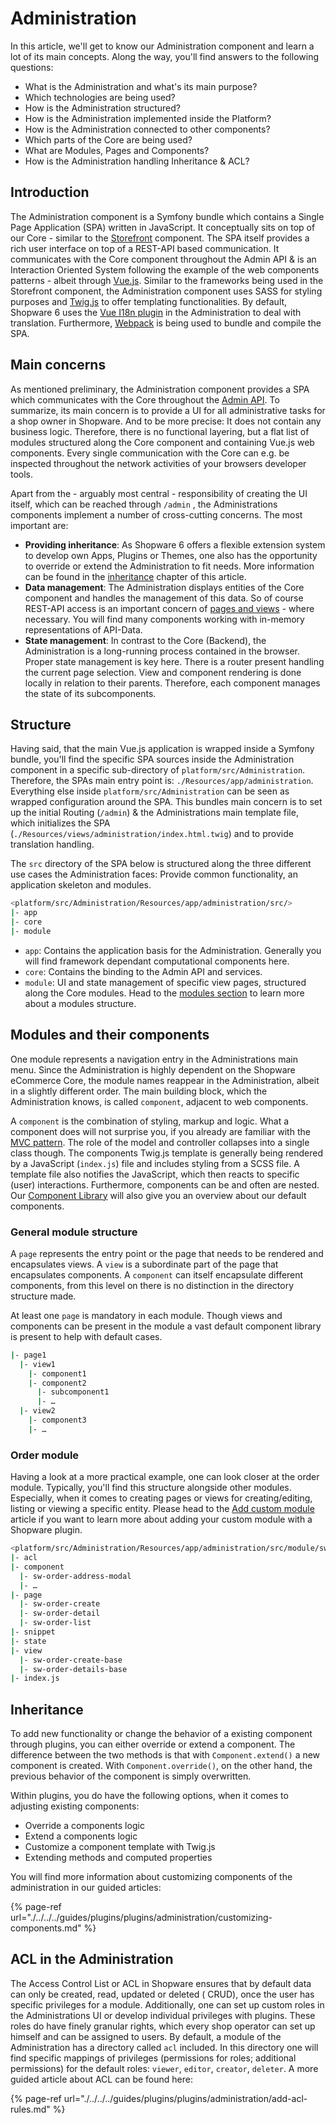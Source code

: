 # Administration

In this article, we'll get to know our Administration component and learn a lot of its main concepts. Along the way, you'll
find answers to the following questions:

- What is the Administration and what's its main purpose?
- Which technologies are being used?
- How is the Administration structured?
- How is the Administration implemented inside the Platform?
- How is the Administration connected to other components?
- Which parts of the Core are being used?
- What are Modules, Pages and Components?
- How is the Administration handling Inheritance & ACL?

## Introduction

The Administration component is a Symfony bundle which contains a Single Page Application (SPA) written in JavaScript.
It conceptually sits on top of our Core - similar to the [Storefront](storefront-concept.md) component. The SPA
itself provides a rich user interface on top of a REST-API based communication. It communicates with the Core component
throughout the Admin API & is an Interaction Oriented System following the example of the web components patterns -
albeit through [Vue.js](https://vuejs.org/). Similar to the frameworks being used in the Storefront component, the
Administration component uses SASS for styling purposes and [Twig.js](https://github.com/twigjs/twig.js/wiki) to offer
templating functionalities. By default, Shopware 6 uses the [Vue I18n plugin](https://kazupon.github.io/vue-i18n/) in
the Administration to deal with translation. Furthermore, [Webpack](https://webpack.js.org/) is being used to bundle and
compile the SPA.

## Main concerns

As mentioned preliminary, the Administration component provides a SPA which communicates with the Core throughout the
[Admin API](../../../guides/integrations-api/admin-api/README.md). To summarize, its main concern is to provide a UI for all administrative
tasks for a shop owner in Shopware. And to be more precise: It does not contain any business logic. Therefore, there is
no functional layering, but a flat list of modules structured along the Core component and containing Vue.js web
components. Every single communication with the Core can e.g. be inspected throughout the network activities of your
browsers developer tools.

Apart from the - arguably most central - responsibility of creating the UI itself, which can be reached through `/admin`
, the Administrations components implement a number of cross-cutting concerns. The most important are:

- **Providing inheritance**: As Shopware 6 offers a flexible extension system to develop own Apps, Plugins or Themes,
  one also has the opportunity to override or extend the Administration to fit needs. More information can be found in
  the [inheritance](#inheritance) chapter of this article.
- **Data management**: The Administration displays entities of the Core component and handles the management of this
  data. So of course REST-API access is an important concern of [pages and views](#modules-and-their-components) - where
  necessary. You will find many components working with in-memory representations of API-Data.
- **State management**: In contrast to the Core (Backend), the Administration is a long-running process contained in the
  browser. Proper state management is key here. There is a router present handling the current page selection. View and
  component rendering is done locally in relation to their parents. Therefore, each component manages the state of its
  subcomponents.

## Structure

Having said, that the main Vue.js application is wrapped inside a Symfony bundle, you'll find the specific SPA sources
inside the Administration component in a specific sub-directory of `platform/src/Administration`. Therefore, the SPAs
main entry point is: `./Resources/app/administration`. Everything else inside `platform/src/Administration` can be seen
as wrapped configuration around the SPA. This bundles main concern is to set up the initial Routing (`/admin`) & the
Administrations main template file, which initializes the SPA (`./Resources/views/administration/index.html.twig`) and
to provide translation handling.

The `src` directory of the SPA below is structured along the three different use cases the Administration faces: Provide
common functionality, an application skeleton and modules.

```bash
<platform/src/Administration/Resources/app/administration/src/>
|- app
|- core
|- module
```

- `app`: Contains the application basis for the Administration. Generally you will find framework dependant
  computational components here.
- `core`: Contains the binding to the Admin API and services.
- `module`: UI and state management of specific view pages, structured along the Core modules. Head to
  the [modules section](#modules-and-their-components) to learn more about a modules structure.

## Modules and their components

One module represents a navigation entry in the Administrations main menu. Since the Administration is highly dependent
on the Shopware eCommerce Core, the module names reappear in the Administration, albeit in a slightly different order.
The main building block, which the Administration knows, is called `component`, adjacent to web components.

A `component` is the combination of styling, markup and logic. What a component does will not surprise you, if you
already are familiar with the [MVC pattern](https://en.wikipedia.org/wiki/Model%E2%80%93view%E2%80%93controller). The
role of the model and controller collapses into a single class though. The components Twig.js template is generally
being rendered by a JavaScript (`index.js`) file and includes styling from a SCSS file. A template file also notifies
the JavaScript, which then reacts to specific (user) interactions. Furthermore, components can be and often are nested.
Our [Component Library](https://component-library.shopware.com/) will also give you an overview about our default
components.

### General module structure

A `page` represents the entry point or the page that needs to be rendered and encapsulates views. A `view` is a
subordinate part of the page that encapsulates components. A `component` can itself encapsulate different components,
from this level on there is no distinction in the directory structure made.

At least one `page` is mandatory in each module. Though views and components can be present in the module a vast default
component library is present to help with default cases.

```bash
|- page1
  |- view1
    |- component1
    |- component2
      |- subcomponent1
      |- …
  |- view2
    |- component3
    |- …
```

### Order module

Having a look at a more practical example, one can look closer at the order module. Typically, you'll find this
structure alongside other modules. Especially, when it comes to creating pages or views for creating/editing, listing or
viewing a specific entity. Please head to
the [Add custom module](../../../guides/plugins/plugins/administration/add-custom-module.md) article if you want to
learn more about adding your custom module with a Shopware plugin.

```bash
<platform/src/Administration/Resources/app/administration/src/module/sw-order/>
|- acl
|- component
  |- sw-order-address-modal
  |- …
|- page
  |- sw-order-create
  |- sw-order-detail
  |- sw-order-list
|- snippet  
|- state  
|- view
  |- sw-order-create-base
  |- sw-order-details-base
|- index.js  
```

## Inheritance

To add new functionality or change the behavior of a existing component through plugins, you can either override or
extend a component. The difference between the two methods is that with `Component.extend()` a new component is created.
With `Component.override()`, on the other hand, the previous behavior of the component is simply overwritten.

Within plugins, you do have the following options, when it comes to adjusting existing components:

- Override a components logic
- Extend a components logic
- Customize a component template with Twig.js
- Extending methods and computed properties

You will find more information about customizing components of the administration in our guided articles:

{% page-ref url="./../../../guides/plugins/plugins/administration/customizing-components.md" %}

## ACL in the Administration

The Access Control List or ACL in Shopware ensures that by default data can only be created, read, updated or deleted (
CRUD), once the user has specific privileges for a module. Additionally, one can set up custom roles in the
Administrations UI or develop individual privileges with plugins. These roles do have finely granular rights, which
every shop operator can set up himself and can be assigned to users. By default, a module of the Administration has a
directory called `acl` included. In this directory one will find specific mappings of privileges (permissions for roles;
additional permissions) for the default roles: `viewer`, `editor`, `creator`, `deleter`. A more guided article about ACL
can be found here:

{% page-ref url="./../../../guides/plugins/plugins/administration/add-acl-rules.md" %}
